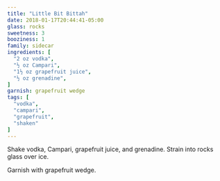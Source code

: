 ```yaml
---
title: "Little Bit Bittah"
date: 2018-01-17T20:44:41-05:00
glass: rocks
sweetness: 3
booziness: 1
family: sidecar
ingredients: [
  "2 oz vodka",
  "½ oz Campari",
  "1½ oz grapefruit juice",
  "½ oz grenadine",
]
garnish: grapefruit wedge
tags: [
  "vodka",
  "campari",
  "grapefruit",
  "shaken"
]
---
```

Shake vodka, Campari, grapefruit juice, and grenadine. Strain into rocks glass over ice.

Garnish with grapefruit wedge.
